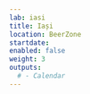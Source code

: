 ```yaml
---
lab: iasi
title: Iași
location: BeerZone
startdate: 
enabled: false
weight: 3
outputs:
  # - Calendar
---
```

